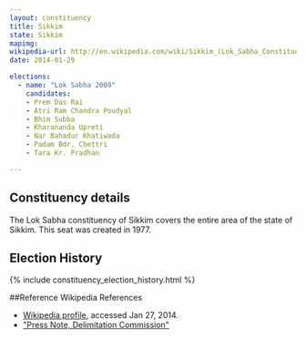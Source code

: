 ```yaml
---
layout: constituency
title: Sikkim
state: Sikkim
mapimg: 
wikipedia-url: http://en.wikipedia.com/wiki/Sikkim_(Lok_Sabha_Constituency)
date: 2014-01-29

elections: 
  - name: "Lok Sabha 2009"
    candidates: 
    - Prem Das Rai 
    - Atri Ram Chandra Poudyal 
    - Bhim Subba 
    - Kharananda Upreti 
    - Nar Bahadur Khatiwada 
    - Padam Bdr. Chettri 
    - Tara Kr. Pradhan 

---
```

## Constituency details
The Lok Sabha constituency of Sikkim covers the entire area of the state of Sikkim. This seat was created in 1977.




## Election History
{% include constituency_election_history.html %}

##Reference
Wikipedia References
- [Wikipedia profile]({{page.profile.wikipedia}}), accessed Jan 27, 2014.
- ["Press Note, Delimitation Commission"][wiki1]

[wiki1]: http://www.delimitation-india.com/Final_Publications/Sikkim/Final_Order_Notification%20.pdf
